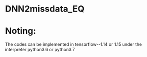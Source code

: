 # DNN2missdata_EQ
# Noting:
The codes can be implemented in tensorflow--1.14 or 1.15 under the interpreter python3.6 or python3.7
